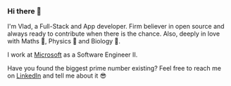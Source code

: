 ### Hi there 👋

I'm Vlad, a Full-Stack and App developer. Firm believer in open source and always ready to contribute when there is the chance. Also, deeply in love with Maths 🔢, Physics 🔭 and Biology 🌱.

I work at [Microsoft](https://www.microsoft.com/) as a Software Engineer II.

Have you found the biggest prime number existing? Feel free to reach me on [LinkedIn](https://www.linkedin.com/in/vmihalachi/) and tell me about it 😎

<!--
**vmihalachi/vmihalachi** is a ✨ _special_ ✨ repository because its `README.md` (this file) appears on your GitHub profile.

Here are some ideas to get you started:

- 🔭 I’m currently working on ...
- 🌱 I’m currently learning ...
- 👯 I’m looking to collaborate on ...
- 🤔 I’m looking for help with ...
- 💬 Ask me about ...
- 📫 How to reach me: ...
- 😄 Pronouns: ...
- ⚡ Fun fact: ...
-->
